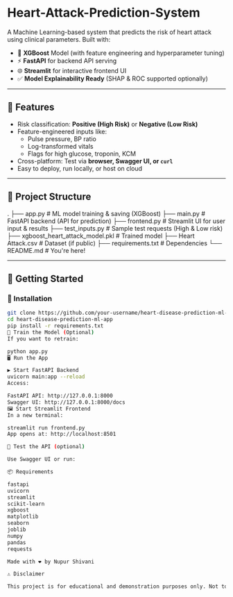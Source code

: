 # Heart-Attack-Prediction-System
A Machine Learning-based system that predicts the risk of heart attack using clinical parameters. 
Built with:

- 🧠 **XGBoost** Model (with feature engineering and hyperparameter tuning)
- ⚡ **FastAPI** for backend API serving
- 🌐 **Streamlit** for interactive frontend UI
- ✅ **Model Explainability Ready** (SHAP & ROC supported optionally)

---

## 📌 Features

- Risk classification: **Positive (High Risk)** or **Negative (Low Risk)**
- Feature-engineered inputs like:
  - Pulse pressure, BP ratio
  - Log-transformed vitals
  - Flags for high glucose, troponin, KCM
- Cross-platform: Test via **browser, Swagger UI, or `curl`**
- Easy to deploy, run locally, or host on cloud

---

## 📂 Project Structure

.
├── app.py # ML model training & saving (XGBoost)
├── main.py # FastAPI backend (API for prediction)
├── frontend.py # Streamlit UI for user input & results
├── test_inputs.py # Sample test requests (High & Low risk)
├── xgboost_heart_attack_model.pkl # Trained model
├── Heart Attack.csv # Dataset (if public)
├── requirements.txt # Dependencies
└── README.md # You're here!


---

## 🚀 Getting Started

### 🔧 Installation

```bash
git clone https://github.com/your-username/heart-disease-prediction-ml-app.git
cd heart-disease-prediction-ml-app
pip install -r requirements.txt
🔁 Train the Model (Optional)
If you want to retrain:

python app.py
🖥️ Run the App

▶️ Start FastAPI Backend
uvicorn main:app --reload
Access:

FastAPI API: http://127.0.0.1:8000
Swagger UI: http://127.0.0.1:8000/docs
🖼️ Start Streamlit Frontend
In a new terminal:

streamlit run frontend.py
App opens at: http://localhost:8501

🧪 Test the API (optional)

Use Swagger UI or run:

📦 Requirements

fastapi
uvicorn
streamlit
scikit-learn
xgboost
matplotlib
seaborn
joblib
numpy
pandas
requests

Made with ❤️ by Nupur Shivani

⚠️ Disclaimer

This project is for educational and demonstration purposes only. Not to be used as a medical tool without validation from certified medical professionals.


